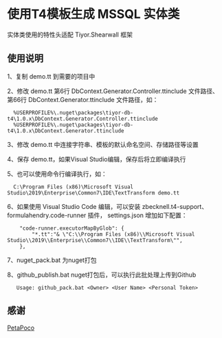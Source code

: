 # 使用T4模板生成 MSSQL 实体类 
实体类使用的特性头适配 Tiyor.Shearwall 框架

## 使用说明
1、复制 demo.tt 到需要的项目中

2、修改 demo.tt 第6行 DbContext.Generator.Controller.ttinclude 文件路径、第66行 DbContext.Generator.ttinclude 文件路径，如：
```
  %USERPROFILE%\.nuget\packages\tiyor-db-t4\1.0.x\DbContext.Generator.Controller.ttinclude
  %USERPROFILE%\.nuget\packages\tiyor-db-t4\1.0.x\DbContext.Generator.ttinclude
```

3、修改 demo.tt 中连接字符串、模板的默认命名空间、存储路径等设置

4、保存 demo.tt，如果Visual Studio编辑，保存后将立即编译执行

5、也可以使用命令行编译执行，如：
```
  C:\Program Files (x86)\Microsoft Visual Studio\2019\Enterprise\Common7\IDE\TextTransform demo.tt
```

6、如果使用 Visual Studio Code 编辑，可以安装 zbecknell.t4-support、formulahendry.code-runner 插件， settings.json 增加如下配置：
```
    "code-runner.executorMapByGlob": {
        "*.tt":"& \"C:\\Program Files (x86)\\Microsoft Visual Studio\\2019\\Enterprise\\Common7\\IDE\\TextTransform\"",
    },
```

7、nuget_pack.bat 为nuget打包

8、github_publish.bat nuget打包后，可以执行此批处理上传到Github
```
   Usage: github_pack.bat <Owner> <User Name> <Personal Token>
```

## 感谢
[PetaPoco](https://github.com/CollaboratingPlatypus/PetaPoco)